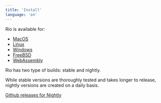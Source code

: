 ```yaml
---
title: 'Install'
language: 'en'
---
```


Rio is available for:

- [MacOS](/docs/0.x.x/install/macos)
- [Linux](/docs/0.x.x/install/linux)
- [Windows](/docs/0.x.x/install/windows)
- [FreeBSD](/docs/0.x.x/install/freebsd)
- [WebAssembly](/docs/0.x.x/install/webassembly)

Rio has two type of builds: stable and nightly.

While stable versions are thoroughly tested and takes longer to release, nightly versions are created on a daily basis.

[Github releases for Nightly](https://github.com/raphamorim/rio/releases/tag/nightly)

